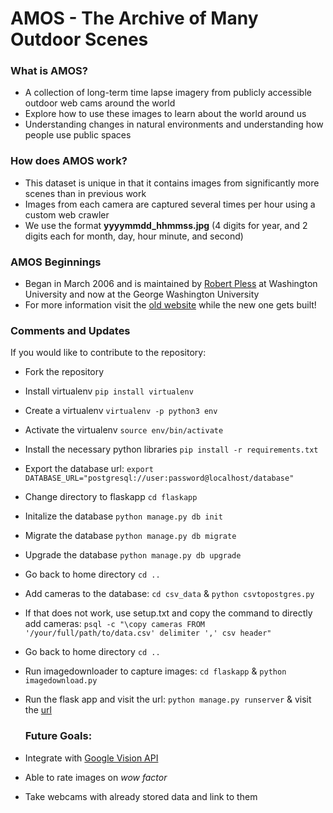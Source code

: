 # AMOS - The Archive of Many Outdoor Scenes

### What is AMOS?

-   A collection of long-term time lapse imagery from publicly accessible outdoor web cams around the world
-   Explore how to use these images to learn about the world around us
-   Understanding changes in natural environments and understanding how people use public spaces

### How does AMOS work?

-   This dataset is unique in that it contains images from significantly more scenes than in previous work
-   Images from each camera are captured several times per hour using a custom web crawler
-   We use the format **yyyymmdd_hhmmss.jpg** (4 digits for year, and 2 digits each for month, day, hour minute, and second)

### AMOS Beginnings

-   Began in March 2006 and is maintained by [Robert Pless](http://research.engineering.wustl.edu/~pless) at Washington University and now at the George Washington University
-   For more information visit the [old website](http://amos.cse.wustl.edu/) while the new one gets built!

### Comments and Updates

If you would like to contribute to the repository:

-   Fork the repository
-   Install virtualenv `pip install virtualenv`
-   Create a virtualenv `virtualenv -p python3 env`
-   Activate the virtualenv `source env/bin/activate`
-   Install the necessary python libraries `pip install -r requirements.txt`
-   Export the database url: `export DATABASE_URL="postgresql://user:password@localhost/database"`
-   Change directory to flaskapp `cd flaskapp`
-   Initalize the database `python manage.py db init`
-   Migrate the database `python manage.py db migrate`
-   Upgrade the database `python manage.py db upgrade`

-   Go back to home directory `cd ..`
-   Add cameras to the database: `cd csv_data` & `python csvtopostgres.py`
-   If that does not work, use setup.txt and copy the command to directly add cameras: `psql -c "\copy cameras FROM '/your/full/path/to/data.csv' delimiter ',' csv header"`

-   Go back to home directory `cd ..`
-   Run imagedownloader to capture images: `cd flaskapp` & `python imagedownload.py`

-   Run the flask app and visit the url: `python manage.py runserver` & visit the [url](localhost:5000)

    ### Future Goals:

-   Integrate with [Google Vision API](https://cloud.google.com/vision/)
-   Able to rate images on _wow factor_
-   Take webcams with already stored data and link to them
